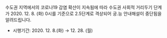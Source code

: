 수도권 지역에서의 코로나19 감염 확산이 지속됨에 따라 수도권 사회적 거리두기 단계가 2020. 12. 8. (화) 0시를 기준으로 2.5단계로 격상되어 궁.능 안내해설이 중단됨을 알려드립니다.

* 시행기간: 2020. 12. 8.(화) → 12. 28. (월)
